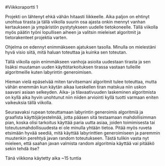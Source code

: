 #Viikkoraportti 1

Projekti on lähtenyt ehkä vähän hitaasti liikkeelle. Aika paljon on ehtinyt unohtua tirasta ja tällä viikolla suurin osa ajasta onkin
mennyt vanhan kertaukseen ja ympäristön pystytykseen uudelle tietokoneelle. Tällä viikolla myös päätin työni lopullisen aiheen ja valitsin
mieleiset algoritmit ja tietorakenteet projektia varten. 

Ohjelma on edennyt enimmäkseen ajatuksen tasolla. Minulla on mielestäni hyvä visio siitä, mitä haluan toteuttaa ja kuinka sen toteutan.

Tällä viikolla opin enimmäkseen vanhoja asioita uudestaan tirasta ja sen lisäksi muutaman uuden käyttötarkoituksen tirassa vastaan tulleille
algoritmeille kuten labyrintin generoimisen. 

Hieman vielä epäselvää miten tarvitsemani algoritmit tulee toteuttaa, mutta vähän enemmän kun käytän aikaa lueskellen tiran matskua niin
uskon saavani asiaan selkeyden. Aika- ja tilavaativuuden laskeminen algoritmista on kyllä aika hyvin unohtunut niin niiden arviointi
kyllä tuotti varmaan eniten vaikeuksia tällä viikolla.

Seuraavaksi rupean toteuttamaan labyrintin generoimis algoritmiä ja graafista käyttöjärjestelmää, jotta pääsen sitä testaamaan mahdollisimman
pian, koska olisi tarkoitus käyttää paria uutta asiaa, joiden toimimisesta tai toteutusmahdollisuudesta ei ole minulla yhtään tietoa.
Pitää myös ruveta etsimään hyvää seediä, mitä käyttää labyrinttien generoimiseen ja paremmin muutenkin perehtyä javan random toteutukseen.
Tästä tulikin vasta nyt mieleen, että saahan javan valmista random algoritmia käyttää vai pitääkö sekin tehdä itse? 

Tänä viikkona käytetty aika ~15 tuntia
